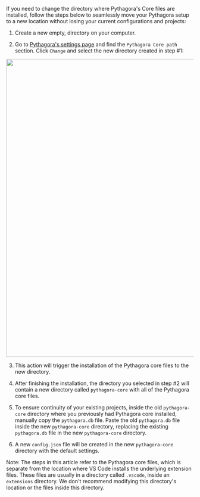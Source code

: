 If you need to change the directory where Pythagora's Core files are installed, follow the steps below to seamlessly move your Pythagora setup to a new location without losing your current configurations and projects:

1. Create a new empty, directory on your computer.

2. Go to [Pythagora's settings page](https://share.zight.com/QwuJmgx1) and find the `Pythagora Core path` section. Click `Change` and select the new directory created in step #1: 

<img src="https://p135.p2.n0.cdn.zight.com/items/geuDewGg/f874b64c-21e7-4220-adc9-ab8f2fce4d38.jpg" width="800">

3. This action will trigger the installation of the Pythagora core files to the new directory.

4. After finishing the installation, the directory you selected in step #2 will contain a new directory called `pythagora-core` with all of the Pythagora core files.

5. To ensure continuity of your existing projects, inside the old `pythagora-core` directory where you previously had Pythagora core installed, manually copy the `pythagora.db` file. Paste the old `pythagora.db` file inside the new `pythagora-core` directory, replacing the existing `pythagora.db` file in the new `pythagora-core` directory.

6. A new `config.json` file will be created in the new `pythagora-core` directory with the default settings.

Note: The steps in this article refer to the Pythagora core files, which is separate from the location where VS Code installs the underlying extension files. These files are usually in a directory called `.vscode`, inside an `extensions` directory. We don't recommend modifying this directory's location or the files inside this directory. 
